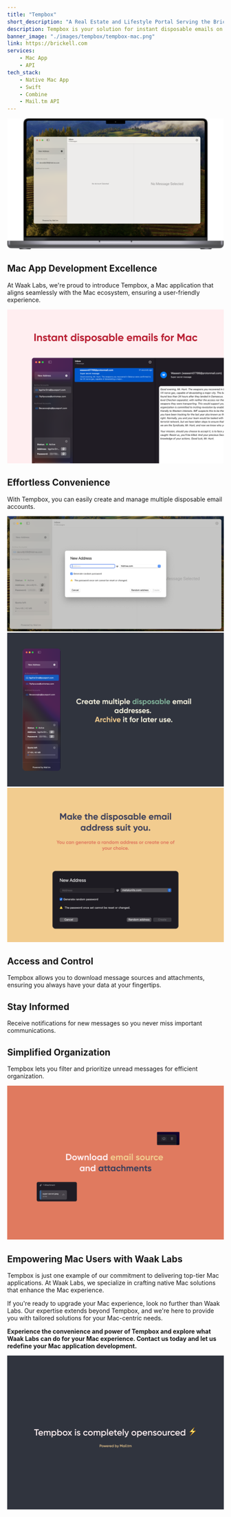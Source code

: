 ```yaml
---
title: "Tempbox"
short_description: "A Real Estate and Lifestyle Portal Serving the Brickell & Miami Real Estate & Condo Market."
description: Tempbox is your solution for instant disposable emails on Mac, powered by the trusted Mail.tm service. Developed in-house by Waak Labs, Tempbox offers a range of features for your Mac that enhance your email experience.
banner_image: "./images/tempbox/tempbox-mac.png"
link: https://brickell.com
services:
    - Mac App
    - API
tech_stack:
    - Native Mac App
    - Swift
    - Combine
    - Mail.tm API
---
```


![](./images/tempbox/tempbox-mac.png)

## **Mac App Development Excellence**

At Waak Labs, we're proud to introduce Tempbox, a Mac application that aligns seamlessly with the Mac ecosystem, ensuring a user-friendly experience.

![](./images/tempbox/marketing-1.png)

## **Effortless Convenience**

With Tempbox, you can easily create and manage multiple disposable email accounts.

![](./images/tempbox/app-4.png)
![](./images/tempbox/marketing-2.png)
![](./images/tempbox/marketing-3.png)

## **Access and Control**

Tempbox allows you to download message sources and attachments, ensuring you always have your data at your fingertips.

## **Stay Informed**

Receive notifications for new messages so you never miss important communications.

## **Simplified Organization**

Tempbox lets you filter and prioritize unread messages for efficient organization.

![](./images/tempbox/marketing-4.png)

## **Empowering Mac Users with Waak Labs**

Tempbox is just one example of our commitment to delivering top-tier Mac applications. At Waak Labs, we specialize in crafting native Mac solutions that enhance the Mac experience.

If you're ready to upgrade your Mac experience, look no further than Waak Labs. Our expertise extends beyond Tempbox, and we're here to provide you with tailored solutions for your Mac-centric needs.

**Experience the convenience and power of Tempbox and explore what Waak Labs can do for your Mac experience. Contact us today and let us redefine your Mac application development.**

![](./images/tempbox/marketing-5.png)
